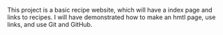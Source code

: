 This project is a basic recipe website, which will have a index page 
and links to recipes. I will have demonstrated how to make an hmtl
page, use links, and use Git and GitHub.
